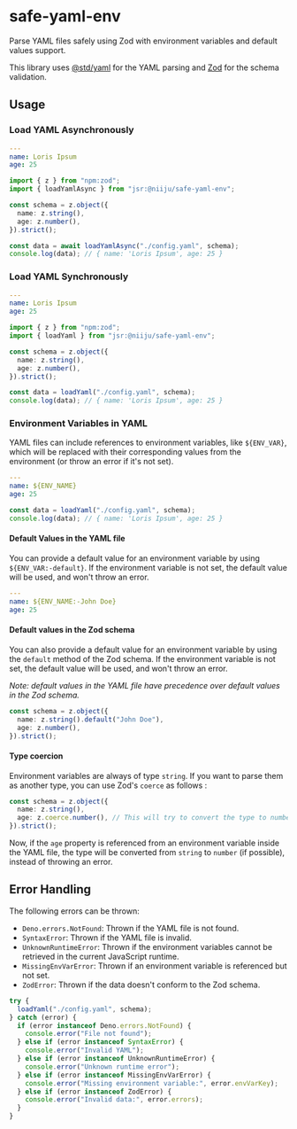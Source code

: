 # safe-yaml-env

Parse YAML files safely using Zod with environment variables and default values
support.

This library uses [@std/yaml](https://jsr.io/@std/yaml) for the YAML parsing and
[Zod](https://zod.dev) for the schema validation.

## Usage

### Load YAML Asynchronously

```yaml
---
name: Loris Ipsum
age: 25
```

```typescript
import { z } from "npm:zod";
import { loadYamlAsync } from "jsr:@niiju/safe-yaml-env";

const schema = z.object({
  name: z.string(),
  age: z.number(),
}).strict();

const data = await loadYamlAsync("./config.yaml", schema);
console.log(data); // { name: 'Loris Ipsum', age: 25 }
```

### Load YAML Synchronously

```yaml
---
name: Loris Ipsum
age: 25
```

```typescript
import { z } from "npm:zod";
import { loadYaml } from "jsr:@niiju/safe-yaml-env";

const schema = z.object({
  name: z.string(),
  age: z.number(),
}).strict();

const data = loadYaml("./config.yaml", schema);
console.log(data); // { name: 'Loris Ipsum', age: 25 }
```

### Environment Variables in YAML

YAML files can include references to environment variables, like `${ENV_VAR}`,
which will be replaced with their corresponding values from the environment (or
throw an error if it's not set).

```yaml
---
name: ${ENV_NAME}
age: 25
```

```typescript
const data = loadYaml("./config.yaml", schema);
console.log(data); // { name: 'Loris Ipsum', age: 25 }
```

#### Default Values in the YAML file

You can provide a default value for an environment variable by using
`${ENV_VAR:-default}`. If the environment variable is not set, the default value
will be used, and won't throw an error.

```yaml
---
name: ${ENV_NAME:-John Doe}
age: 25
```

#### Default values in the Zod schema

You can also provide a default value for an environment variable by using the
`default` method of the Zod schema. If the environment variable is not set, the
default value will be used, and won't throw an error.

_Note: default values in the YAML file have precedence over default values in
the Zod schema._

```typescript
const schema = z.object({
  name: z.string().default("John Doe"),
  age: z.number(),
}).strict();
```

#### Type coercion

Environment variables are always of type `string`. If you want to parse them as
another type, you can use Zod's `coerce` as follows :

```typescript
const schema = z.object({
  name: z.string(),
  age: z.coerce.number(), // This will try to convert the type to number
}).strict();
```

Now, if the `age` property is referenced from an environment variable inside the
YAML file, the type will be converted from `string` to `number` (if possible),
instead of throwing an error.

## Error Handling

The following errors can be thrown:

- `Deno.errors.NotFound`: Thrown if the YAML file is not found.
- `SyntaxError`: Thrown if the YAML file is invalid.
- `UnknownRuntimeError`: Thrown if the environment variables cannot be retrieved
  in the current JavaScript runtime.
- `MissingEnvVarError`: Thrown if an environment variable is referenced but not
  set.
- `ZodError`: Thrown if the data doesn't conform to the Zod schema.

```typescript
try {
  loadYaml("./config.yaml", schema);
} catch (error) {
  if (error instanceof Deno.errors.NotFound) {
    console.error("File not found");
  } else if (error instanceof SyntaxError) {
    console.error("Invalid YAML");
  } else if (error instanceof UnknownRuntimeError) {
    console.error("Unknown runtime error");
  } else if (error instanceof MissingEnvVarError) {
    console.error("Missing environment variable:", error.envVarKey);
  } else if (error instanceof ZodError) {
    console.error("Invalid data:", error.errors);
  }
}
```
